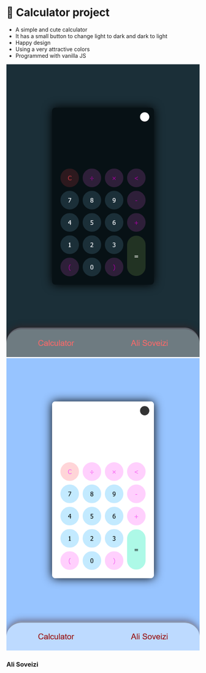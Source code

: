 # 🧮 Calculator project

- A simple and cute calculator
- It has a small button to change light to dark and dark to light
- Happy design
- Using a very attractive colors
- Programmed with vanilla JS

![alt](rvu/Screenshot%202023-04-04%20at%2013-45-41%20Calculator.png)
![alt](rvu/Screenshot%202023-04-04%20at%2013-45-55%20Calculator.png)

### Ali Soveizi
